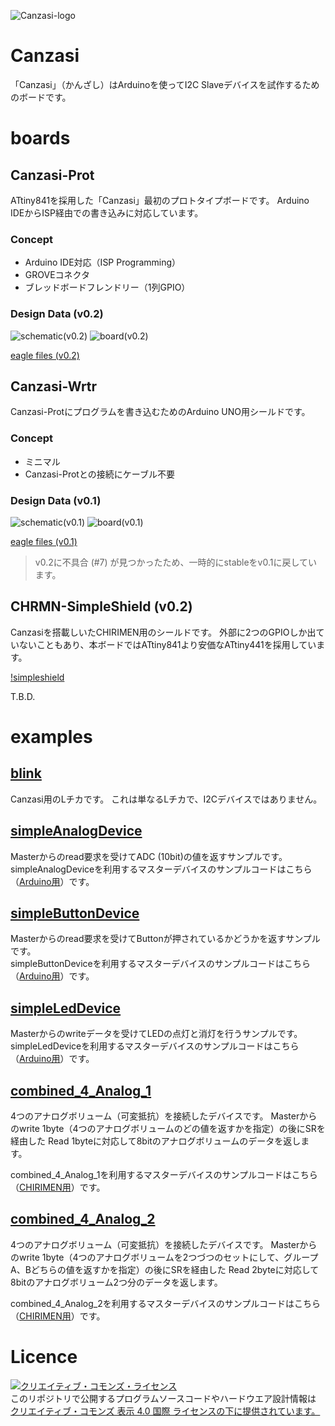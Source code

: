 ![Canzasi-logo](./assets/Canzasi-logo-small-m.png)

# Canzasi

「Canzasi」（かんざし）はArduinoを使ってI2C Slaveデバイスを試作するためのボードです。

# boards

## Canzasi-Prot

ATtiny841を採用した「Canzasi」最初のプロトタイプボードです。
Arduino IDEからISP経由での書き込みに対応しています。

### Concept

- Arduino IDE対応（ISP Programming）
- GROVEコネクタ
- ブレッドボードフレンドリー（1列GPIO）

### Design Data (v0.2)

![schematic(v0.2)](./boards/Prot/v0.2/schematic.png)
![board(v0.2)](./boards/Prot/v0.2/board.png)

[eagle files (v0.2)](./boards/Prot/v0.2/eagle/)

## Canzasi-Wrtr

Canzasi-Protにプログラムを書き込むためのArduino UNO用シールドです。

### Concept

- ミニマル
- Canzasi-Protとの接続にケーブル不要

### Design Data (v0.1)

![schematic(v0.1)](./boards/Wrtr/v0.1/schematic.png)
![board(v0.1)](./boards/Wrtr/v0.1/board.png)

[eagle files (v0.1)](./boards/Wrtr/v0.1/eagle/)

> v0.2に不具合 (#7) が見つかったため、一時的にstableをv0.1に戻しています。

## CHRMN-SimpleShield (v0.2)

Canzasiを搭載しいたCHIRIMEN用のシールドです。
外部に2つのGPIOしか出ていないこともあり、本ボードではATtiny841より安価なATtiny441を採用しています。

[!simpleshield](./boards/SimpleShield/simpleshield.jpg)

T.B.D.

# examples

## [blink](./examples/blink/Canzasi_blink/Canzasi_blink.ino)

Canzasi用のLチカです。
これは単なるLチカで、I2Cデバイスではありません。

## [simpleAnalogDevice](./examples/simpleAnalogDevice/Canzasi/Canzasi_I2CAnalogDevice/Canzasi_I2CAnalogDevice.ino)

Masterからのread要求を受けてADC (10bit)の値を返すサンプルです。    
simpleAnalogDeviceを利用するマスターデバイスのサンプルコードはこちら（[Arduino用](./examples/simpleAnalogDevice/Master/Arduino/I2C_MasterWordReader/I2C_MasterWordReader.ino)）です。

## [simpleButtonDevice](./examples/simpleButtonDevice/Canzasi/Canzasi_I2CDataProvider/Canzasi_I2CDataProvider.ino)

Masterからのread要求を受けてButtonが押されているかどうかを返すサンプルです。    
simpleButtonDeviceを利用するマスターデバイスのサンプルコードはこちら（[Arduino用](./examples/simpleButtonDevice/Master/Arduino/I2C_MasterReader/I2C_MasterReader.ino)）です。

## [simpleLedDevice](./examples/simpleLedDevice/Canzasi/Canzasi_I2Cblink/Canzasi_I2Cblink.ino)

Masterからのwriteデータを受けてLEDの点灯と消灯を行うサンプルです。    
simpleLedDeviceを利用するマスターデバイスのサンプルコードはこちら（[Arduino用](./examples/simpleLedDevice/Master/Arduino/I2C_MasterWriter/I2C_MasterWriter.ino)）です。

## [combined_4_Analog_1](./examples/combined_4_Analog_1/Canzasi/Canzasi_combined_4_Analog_1/Canzasi_combined_4_Analog_1.ino)

4つのアナログボリューム（可変抵抗）を接続したデバイスです。
Masterからのwrite 1byte（4つのアナログボリュームのどの値を返すかを指定）の後にSRを経由した Read 1byteに対応して8bitのアナログボリュームのデータを返します。

combined_4_Analog_1を利用するマスターデバイスのサンプルコードはこちら（[CHIRIMEN用](./examples/combined_4_Analog_1/Master/chirimen/)）です。

## [combined_4_Analog_2](./examples/combined_4_Analog_2/Canzasi/Canzasi_combined_4_Analog_2/Canzasi_combined_4_Analog_2.ino)

4つのアナログボリューム（可変抵抗）を接続したデバイスです。
Masterからのwrite 1byte（4つのアナログボリュームを2つづつのセットにして、グループA、Bどちらの値を返すかを指定）の後にSRを経由した Read 2byteに対応して8bitのアナログボリューム2つ分のデータを返します。

combined_4_Analog_2を利用するマスターデバイスのサンプルコードはこちら（[CHIRIMEN用](./examples/combined_4_Analog_2/Master/chirimen/)）です。

# Licence

<a rel="license" href="http://creativecommons.org/licenses/by/4.0/"><img alt="クリエイティブ・コモンズ・ライセンス" style="border-width:0" src="https://i.creativecommons.org/l/by/4.0/80x15.png" /></a><br />このリポジトリで公開するプログラムソースコードやハードウエア設計情報は <a rel="license" href="http://creativecommons.org/licenses/by/4.0/">クリエイティブ・コモンズ 表示 4.0 国際 ライセンスの下に提供されています。</a>
